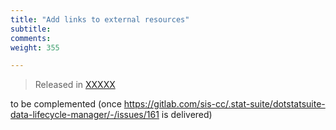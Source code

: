 ```yaml
---
title: "Add links to external resources"
subtitle: 
comments: 
weight: 355

---
```


> Released in [XXXXX](https://sis-cc.gitlab.io/dotstatsuite-documentation/changelog/#XXXXXX)

to be complemented (once https://gitlab.com/sis-cc/.stat-suite/dotstatsuite-data-lifecycle-manager/-/issues/161 is delivered)

